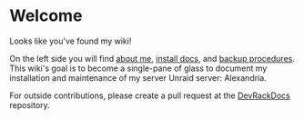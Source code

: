 # Welcome

Looks like you've found my wiki!

On the left side you will find [about me](./adamzvolanek.md), [install docs](./installs.md), and [backup procedures](./backups.md). This wiki's goal is to become a single-pane of glass to document my installation and maintenance of my server Unraid server: Alexandria.

For outside contributions, please create a pull request at the [DevRackDocs](https://github.com/adamzvolanek/DevRackDocs) repository.


